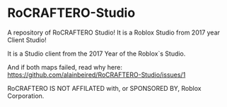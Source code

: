 # RoCRAFTERO-Studio
A repository of RoCRAFTERO Studio! It is a Roblox Studio  from 2017 year Client Studio!


It is a Studio client from the 2017 Year of the Roblox`s Studio.

And if both maps failed, read why here: https://github.com/alainbeired/RoCRAFTERO-Studio/issues/1

RoCRAFTERO IS NOT AFFILATED with, or SPONSORED BY, Roblox Corporation.
